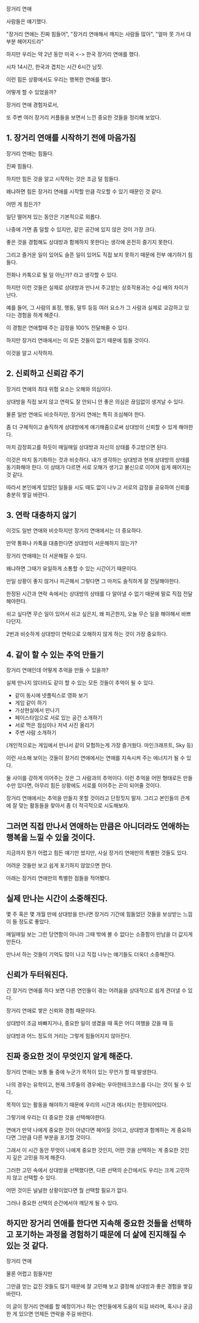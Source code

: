장거리 연애

사람들은 얘기했다.

"장거리 연애는 진짜 힘들어", "장거리 연애해서 깨지는 사람들 많아", "얼마 못 가서 대부분 헤어지드라"

하지만 우리는 약 2년 동안 미국 <-> 한국 장거리 연애를 했다.

시차 14시간, 한국과 겹치는 시간 6시간 남짓.

이런 힘든 상황에서도 우리는 행복한 연애를 했다.

어떻게 할 수 있었을까?

장거리 연애 경험자로서,

또 주변 여러 장거리 커플들을 보면서 느낀 중요한 것들을 정리해 보았다.

## 1. 장거리 연애를 시작하기 전에 마음가짐


장거리 연애는 힘들다.

진짜 힘들다.

하지만 힘든 것을 알고 시작하는 것은 조금 덜 힘들다.

왜냐하면 힘든 장거리 연애를 시작할 만큼 각오할 수 있기 때문인 것 같다.

어떤 게 힘든가?

일단 떨어져 있는 동안은 기본적으로 외롭다.

나중에 가면 좀 덜할 수 있지만, 같은 공간에 있지 않은 것이 가장 크다.

좋은 것을 경험해도 상대방과 함께하지 못한다는 생각에 온전히 즐기지 못한다.

그리고 즐거운 일이 있어도 슬픈 일이 있어도 직접 보지 못하기 때문에 전부 얘기하기 힘들다.

전화나 카톡으로 될 일 아닌가? 라고 생각할 수 있다.

하지만 이런 것들은 실제로 상대방과 만나서 주고받는 상호작용과는 수십 배의 차이가 난다.

예를 들어, 그 사람의 표정, 행동, 말투 등등 여러 요소가 그 사람과 실제로 교감하고 있다는 경험을 하게 해준다.

이 경험은 연애할때 주는 감정을 100% 전달해줄 수 있다.

하지만 장거리 연애에서는 이 모든 것들이 없기 때문에 힘들 것이다.

이것을 알고 시작하자.

## 2. 신뢰하고 신뢰감 주기


장거리 연애의 최대 위험 요소는 오해와 의심이다.

상대방을 직접 보지 않고 연락도 잘 안되니 안 좋은 의심은 끊임없이 생겨날 수 있다.

물론 일반 연애도 비슷하지만, 장거리 연애는 특히 조심해야 한다.

좀 더 구체적이고 솔직하게 상대방에게 얘기해줌으로써 상대방이 신뢰할 수 있게 해야한다.

마치 감정회고를 하듯이 매일매일 상대방과 자신의 상태를 주고받으면 된다.

이것은 마치 동기화하는 것과 비슷하다. 내가 생각하는 상대방과 현재 상대방의 상태를 동기화해야 한다. 이 상태가 다르면 서로 오해가 생기고 불신으로 이어져 쉽게 헤어지는 것 같다.

따라서 본인에게 있었던 일들을 시도 때도 없이 나누고 서로의 감정을 공유하여 신뢰를 충분히 쌓길 바란다.

## 3. 연락 대충하지 않기


이것도 일반 연애와 비슷하지만 장거리 연애에서는 더 중요하다.

만약 통화나 카톡을 대충한다면 상대방이 서운해하지 않는가?

장거리 연애때는 더 서운해질 수 있다.

왜냐하면 그때가 유일하게 소통할 수 있는 시간이기 때문이다.

만일 상황이 좋지 않거나 피곤해서 그렇다면 그 마저도 솔직하게 잘 전달해야한다.

한정된 시간과 연락 속에서는 상대방의 상태를 다 알아낼 수 없기 때문에 말로 직접 전달해야한다.

쉬고 싶다면 무슨 일이 있어서 쉬고 싶은지, 왜 피곤한지, 오늘 무슨 일을 해야해서 바쁘다던지.

2번과 비슷하게 상대방이 연락으로 오해하지 않게 하는 것이 가장 중요하다.

## 4. 같이 할 수 있는 추억 만들기


장거리 연애인데 어떻게 추억을 만들 수 있을까?

실제 만나지 않더라도 같이 할 수 있는 모든 것들이 추억이 될 수 있다.


- 같이 동시에 넷플릭스로 영화 보기
- 게임 같이 하기
- 가상현실에서 만나기
- 페이스타임으로 서로 있는 공간 소개하기
- 서로 먹은 점심이나 저녁 사진 올리기
- 주변 사람 소개하기

(개인적으로는 게임에서 만나서 같이 모험하는게 가장 즐거웠다. 마인크래프트, Sky 등)

이런 사소해 보이는 것들이 장거리 연애에서는 연애를 지속시켜 주는 에너지가 될 수 있다.

둘 사이를 강하게 이어주는 것은 그 사람과의 추억이다. 이런 추억을 어떤 형태로든 만들 수만 있다면, 아무리 힘든 상황에도 서로를 이어주는 끈이 되어줄 것이다.

장거리 연애에서는 추억을 만들지 못할 것이라고 단정짓지 말자. 그리고 본인들의 관계에 잘 맞는 활동들을 찾아서 좀 더 적극적으로 시도해보자.

그러면 직접 만나서 연애하는 만큼은 아니더라도 연애하는 행복을 느낄 수 있을 것이다.
----

지금까지 뭔가 어렵고 힘든 얘기만 썼지만, 사실 장거리 연애만의 특별한 것들도 있다.

어려운 것들만 보고 쉽게 포기하지 않았으면 한다.

아래는 장거리 연애만의 특별한 점들을 적어봤다.

## 실제 만나는 시간이 소중해진다.


몇 주 혹은 몇 개월 만에 상대방을 만나면 장거리 기간에 힘들었던 것들을 보상받는 느낌이 들 정도로 좋았다.

매일매일 보는 그런 당연함이 아니라 그때 밖에 볼 수 없다는 소중함이 만남을 더 값지게 만든다.

만나서 하는 것들이 기억도 많이 나고 직접 나누는 얘기들도 더욱더 소중해진다.

## 신뢰가 두터워진다.


긴 장거리 연애를 하다 보면 다른 연인들이 겪는 어려움을 상대적으로 쉽게 견뎌낼 수 있다.

장거리 연애로 쌓은 신뢰와 경험 때문이다.

상대방이 조금 바빠지거나, 중요한 일이 생겼을 때 혹은 어디 여행을 갔을 때 등

상대방과 어느 정도의 거리는 그렇게 힘들어지지 않아진다.

## 진짜 중요한 것이 무엇인지 알게 해준다.


장거리 연애는 보통 둘 중에 누군가 목적이 있는 무언가 할 때 발생한다.

나의 경우는 유학이고, 현재 크루들의 경우에는 우아한테크코스를 다니는 것이 될 수 있다.

목적이 있는 활동을 해야하기 때문에 우리의 시간과 에너지는 한정되어있다.

그렇기에 우리는 더 중요한 것을 선택해야한다.

연애가 만약 나에게 중요한 것이 아녔다면 헤어질 것이고, 상대방과 함께하는 게 중요하다면 그만큼 다른 부분을 포기할 것이다.

그래서 이 시간 동안 무엇이 나에게 중요한 것인지, 어떤 것을 선택하는 게 중요한 것인지 깊은 고민을 하게 해준다.

그러한 고민 속에서 상대방을 선택했다면, 다른 선택의 순간에서도 우리는 크게 고민하지 않고 선택할 수 있다.

어떤 것이든 널널한 상황이었다면 뭘 선택할 필요가 없다.

그러나 중요한 선택의 순간에서야 깨닫게 될 수 있다.

하지만 장거리 연애를 한다면 지속해 중요한 것들을 선택하고 포기하는 과정을 경험하기 때문에 더 삶에 진지해질 수 있는 것 같다.
----

장거리 연애

물론 어렵고 힘들지만

그만큼 얻는 값진 것들도 많기 때문에 잘 고민해 보고 결정해 상대방과 좋은 경험을 쌓길 바란다.

이 글이 장거리 연애를 할 예정이거나 하는 연인들에게 도움이 되길 바라며, 혹시나 궁금한 게 있으면 언제든 연락을 주길 바란다.

